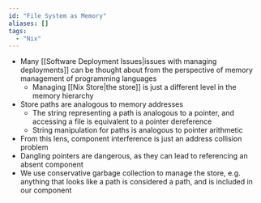 ```yaml
---
id: "File System as Memory"
aliases: []
tags:
  - "Nix"
---
```


- Many [[Software Deployment Issues|issues with managing deployments]] can be
  thought about from the perspective of memory management of programming
  languages
  - Managing [[Nix Store|the store]] is just a different level in the memory
    hierarchy
- Store paths are analogous to memory addresses
  - The string representing a path is analogous to a pointer, and accessing a
    file is equivalent to a pointer dereference
  - String manipulation for paths is analogous to pointer arithmetic
- From this lens, component interference is just an address collision problem
- Dangling pointers are dangerous, as they can lead to referencing an absent
  component
- We use conservative garbage collection to manage the store, e.g. anything that
  looks like a path is considered a path, and is included in our component
